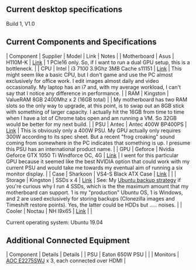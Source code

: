 ## Current desktop specifications

Build 1, V1.0

Current Components and Specifications
-------------------------------------

| Component | Supplier | Model | Link | Notes |
| Motherboard | Asus | H110M-K | [Link](https://www.asus.com/Motherboards/H110M-K/) | 1 PCIe16 only. So, if I want to run a dual GPU setup, this is a bottleneck. |
| CPU | Intel | i3 7100 3.9Ghz 3MB Cache s11151 | [Link](https://ark.intel.com/content/www/us/en/ark/products/97455/intel-core-i3-7100-processor-3m-cache-3-90-ghz.html) | This might seem like a basic CPU, but I don't game and use the PC almost exclusively for office work. I edit images almost daily and video occasionally. My laptop has an i7 and, with my average workload, I can't say that I notice any difference in performance. |
| RAM | Kingston | ValueRAM 8GB 2400Mhz x 2 (16GB total) |  | My motherboard has two RAM slots so the only way to upgrade, at this point, is to swap out an 8GB stick with something of larger capacity. I actually hit the 16GB from time to time when I have a lot of Chrome tabs open and am running a VM. So 32GB would be better for my next build. |
| PSU | Antec | Antec 400W BP400PS | [Link](https://www.alon-computers.co.il/items/520364-%D7%A1%D7%A4%D7%A7-%D7%9B%D7%97-Antec-400W-BP400PS) | This is obviously only a 400W PSU. My GPU actually only requires 300W according to its spec sheet. But a recent "frog croaking" sound coming from somewhere in the PC indicates that something is up. I presume this PSU has an international product name. |
| GPU | Geforce | Nvidia Geforce GTX 1050 Ti Windforce OC, 4G | [Link](https://www.gigabyte.com/il/Graphics-Card/GV-N105TWF2OC-4GD#kf) | I went for this particular GPU because it seemed like the best NVIDIA option that could work with my current PSU and would take me towards my eventual aim of running a six monitor display. |
| Case | Sharkoon | VS4-S Black ATX Case | [Link](https://en.sharkoon.com/product/16020) |  |
| Storage | Kingston | SSDs x 4 | [Link](https://www.kingston.com/datasheets/SUV400S3_us.pdf) | See: My [Ubuntu backup strategy](https://www.danielrosehill.co.il/myblog/my-current-ubuntu-backup-strategy/) if you're curious why I run 4 SSDs, which is the the maximum amount that my motherboard can support. 1 is my "production" Ubuntu OS, 1 is Windows, and 2 are used exclusively for storing backups (Clonezilla images and Timeshift restore points). Yes, the latter could be HDDs but ..... noises. |
| Cooler | Noctau | NH l9x65 | [Link](https://noctua.at/en/nh-l9x65) |  |

Current operating system: Ubuntu 19.04

Additional Connected Equipment
------------------------------

| Component | Details | Details |
| PSU | Eaton 650W PSU |  |
| Monitors | [AOC E2275SWJ](https://www.amazon.co.uk/AOC-E2275SWJ-Widescreen-Multimedia-1920x1080/dp/B01CO2SH9M) x 3, each connected over HDMI |
